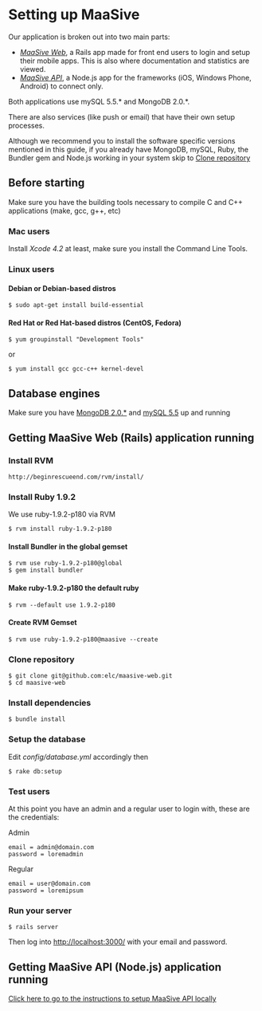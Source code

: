 # Setting up MaaSive

Our application is broken out into two main parts:

* [*MaaSive Web*](https://github.com/elc/maasive-web), a Rails app made for front end users to login and setup
  their mobile apps. This is also where documentation and statistics are viewed.
* [*MaaSive API*](https://github.com/elc/maasive-api), a Node.js app for the frameworks (iOS, Windows Phone,
  Android) to connect only.

Both applications use mySQL 5.5.* and MongoDB 2.0.*.

There are also services (like push or email) that have their own setup
processes.

Although we recommend you to install the software specific versions mentioned in this guide, if you already have MongoDB, mySQL, Ruby, the Bundler gem and Node.js working in your system skip to [Clone repository](#clonerepo)

## Before starting

Make sure you have the building tools necessary to compile C and C++ applications (make, gcc, g++, etc)

### Mac users

Install *Xcode 4.2* at least, make sure you install the Command Line Tools.

### Linux users

#### Debian or Debian-based distros 

	$ sudo apt-get install build-essential
	
#### Red Hat or Red Hat-based distros (CentOS, Fedora)

	$ yum groupinstall "Development Tools"
	
or

	$ yum install gcc gcc-c++ kernel-devel
	
## Database engines

Make sure you have [MongoDB 2.0.*](http://www.mongodb.org/downloads) and [mySQL 5.5](http://dev.mysql.com/downloads/mysql/) up and running

## Getting MaaSive Web (Rails) application running

### Install RVM

    http://beginrescueend.com/rvm/install/

### Install Ruby 1.9.2

We use ruby-1.9.2-p180 via RVM

    $ rvm install ruby-1.9.2-p180

#### Install Bundler in the global gemset

    $ rvm use ruby-1.9.2-p180@global
    $ gem install bundler

#### Make ruby-1.9.2-p180 the default ruby

    $ rvm --default use 1.9.2-p180

#### Create RVM Gemset

    $ rvm use ruby-1.9.2-p180@maasive --create

### <a name='clonerepo'></a> Clone repository

    $ git clone git@github.com:elc/maasive-web.git
    $ cd maasive-web

### Install dependencies

    $ bundle install

### Setup the database

Edit *config/database.yml* accordingly then

    $ rake db:setup

### Test users

At this point you have an admin and a regular user to login with, these are the credentials:

Admin

    email = admin@domain.com
    password = loremadmin

Regular

	email = user@domain.com
	password = loremipsum

### Run your server

    $ rails server

Then log into [http://localhost:3000/](http://localhost:3000/) with your email and password.

## Getting MaaSive API (Node.js) application running

[Click here to go to the instructions to setup MaaSive API locally](https://github.com/elc/maasive-api/blob/master/README_APP_SETUP.md)